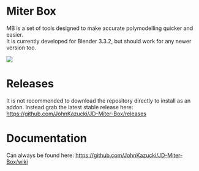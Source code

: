 # Miter Box

MB is a set of tools designed to make accurate polymodelling quicker and easier. <br />
It is currently developed for Blender 3.3.2, but should work for any newer version too. <br />

![](https://github.com/JohnKazucki/JD-Miter-Box/blob/main/git_resources/Align%20Face%20-%20Projection%20Direction.gif) <br />

# Releases

It is not recommended to download the repository directly to install as an addon. Instead grab the latest stable release here: <br />
https://github.com/JohnKazucki/JD-Miter-Box/releases

# Documentation

Can always be found here:
https://github.com/JohnKazucki/JD-Miter-Box/wiki
